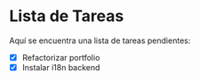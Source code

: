 # Lista de Tareas

Aquí se encuentra una lista de tareas pendientes:

- [x] Refactorizar portfolio
- [x] Instalar i18n backend

